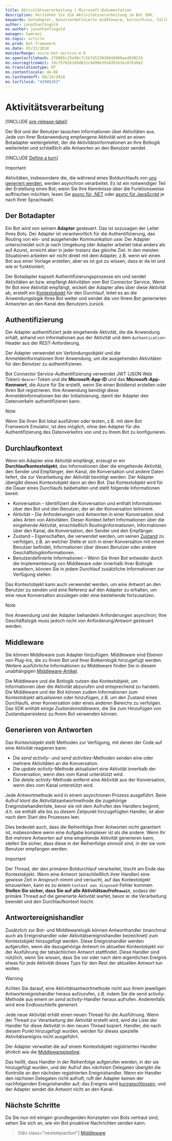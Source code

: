 ```yaml
---
title: Aktivitätsverarbeitung | Microsoft-Dokumentation
description: Verstehen Sie die Aktivitätsverarbeitung im Bot SDK.
keywords: botadapter, benutzerdefinierte middleware, kurzschluss, fallback, ereignishandler
author: jonathanfingold
ms.author: jonathanfingold
manager: kamrani
ms.topic: article
ms.prod: bot-framework
ms.date: 03/22/2018
monikerRange: azure-bot-service-4.0
ms.openlocfilehash: 278005c25e98c7c5b7d523030846909aed830224
ms.sourcegitcommit: 2dc75701b169d822c9499e393439161bc87639d2
ms.translationtype: HT
ms.contentlocale: de-DE
ms.lasthandoff: 08/24/2018
ms.locfileid: "42905353"
---
```

# <a name="activity-processing"></a>Aktivitätsverarbeitung

[!INCLUDE [pre-release-label](../includes/pre-release-label.md)]

Der Bot und der Benutzer tauschen Informationen über Aktivitäten aus. Jede von Ihrer Botanwendung empfangene Aktivität wird an einen Botadapter weitergeleitet, der die Aktivitätsinformationen an Ihre Botlogik weiterleitet und schließlich alle Antworten an den Benutzer sendet.

[!INCLUDE [Define a turn](~/includes/snippet-definition-turn.md)]

> [!IMPORTANT]
> Aktivitäten, insbesondere die, die während eines Botdurchlaufs von [uns generiert werden](#generating-responses), werden asynchron verarbeitet. Es ist ein notwendiger Teil der Erstellung eines Bot; wenn Sie Ihre Kenntnisse über die Funktionsweise auffrischen möchten, lesen Sie [async für .NET](https://docs.microsoft.com/en-us/dotnet/csharp/async) oder [async für JavaScript](https://developer.mozilla.org/en-US/docs/Web/JavaScript/Reference/Statements/async_function) je nach Ihrer Sprachwahl.

## <a name="the-bot-adapter"></a>Der Botadapter

Ein Bot wird von seinem **Adapter** gesteuert. Das ist sozusagen der Leiter Ihres Bots. Der Adapter ist verantwortlich für die Authentifizierung, das Routing von ein- und ausgehender Kommunikation usw. Der Adapter unterscheidet sich je nach Umgebung (der Adapter arbeitet lokal anders als auf Azure), erreicht aber in jeder Instanz das gleiche Ziel. In den meisten Situationen arbeiten wir nicht direkt mit dem Adapter, z.B. wenn wir einen Bot aus einer Vorlage erstellen, aber es ist gut zu wissen, dass er da ist und wie er funktioniert.

Der Botadapter kapselt Authentifizierungsprozesse ein und sendet Aktivitäten an bzw. empfängt Aktivitäten vom Bot Connector Service. Wenn Ihr Bot eine Aktivität empfängt, wickelt der Adapter alles über diese Aktivität ab, erstellt ein [Kontextobjekt](#turn-context) für den Durchlauf, leitet es an die Anwendungslogik Ihres Bot weiter und sendet die von Ihrem Bot generierten Antworten an den Kanal des Benutzers zurück.

## <a name="authentication"></a>Authentifizierung

Der Adapter authentifiziert jede eingehende Aktivität, die die Anwendung erhält, anhand von Informationen aus der Aktivität und dem `Authentication`-Header aus der REST-Anforderung.

Der Adapter verwendet ein Verbindungsobjekt und die Anmeldeinformationen Ihrer Anwendung, um die ausgehenden Aktivitäten für den Benutzer zu authentifizieren.

Bot Connector Service-Authentifizierung verwendet JWT (JSON Web Token)-`Bearer`-Token und die **Microsoft-App-ID** und das **Microsoft-App-Kennwort**, die Azure für Sie erstellt, wenn Sie einen Botdienst erstellen oder Ihren Bot registrieren. Ihre Anwendung benötigt diese Anmeldeinformationen bei der Initialisierung, damit der Adapter den Datenverkehr authentifizieren kann.

> [!NOTE]
> Wenn Sie Ihren Bot lokal ausführen oder testen, z.B. mit dem Bot Framework Emulator, ist dies möglich, ohne den Adapter für die Authentifizierung des Datenverkehrs von und zu Ihrem Bot zu konfigurieren.

## <a name="turn-context"></a>Durchlaufkontext

Wenn ein Adapter eine Aktivität empfängt, erzeugt er ein **Durchlaufkontextobjekt**, das Informationen über die eingehende Aktivität, den Sender und Empfänger, den Kanal, die Konversation und andere Daten liefert, die zur Verarbeitung der Aktivität benötigt werden. Der Adapter übergibt dieses Kontextobjekt dann an den Bot. Das Kontextobjekt wird für die Dauer eines Durchlaufs beibehalten und stellt folgende Informationen bereit:

* Konversation – Identifiziert die Konversation und enthält Informationen über den Bot und den Benutzer, der an der Konversation teilnimmt.
* Aktivität – Die Anforderungen und Antworten in einer Konversation sind alles Arten von Aktivitäten. Dieser Kontext liefert Informationen über die eingehende Aktivität, einschließlich Routinginformationen, Informationen über den Kanal, die Konversation, den Sender und den Empfänger.
* Zustand – Eigenschaften, die verwendet werden, um seinen [Zustand](~/v4sdk/bot-builder-storage-concept.md) zu verfolgen, z.B. an welcher Stelle er sich in einer Konversation mit einem Benutzer befindet, Informationen über diesen Benutzer oder andere Geschäftslogikinformationen.
* Benutzerdefinierte Informationen – Wenn Sie Ihren Bot entweder durch die Implementierung von Middleware oder innerhalb Ihrer Botlogik erweitern, können Sie in jedem Durchlauf zusätzliche Informationen zur Verfügung stellen.

Das Kontextobjekt kann auch verwendet werden, um eine Antwort an den Benutzer zu senden und eine Referenz auf den Adapter zu erhalten, um eine neue Konversation anzulegen oder eine bestehende fortzusetzen.

> [!NOTE]
> Ihre Anwendung und der Adapter behandeln Anforderungen asynchron; Ihre Geschäftslogik muss jedoch nicht von Anforderung/Antwort gesteuert werden.

## <a name="middleware"></a>Middleware

Sie können Middleware zum Adapter hinzufügen. Middleware sind Ebenen von Plug-Ins, die zu Ihrem Bot und Ihrer Botkernlogik hinzugefügt werden. Weitere ausführliche Informationen zu Middleware finden Sie in diesem unabhängigen [Middleware-Artikel](~/v4sdk/bot-builder-concept-middleware.md).

Die Middleware und die Botlogik nutzen das Kontextobjekt, um Informationen über die Aktivität abzurufen und entsprechend zu handeln. Die Middleware und der Bot können zudem Informationen zum Kontextobjekt aktualisieren oder hinzufügen, z.B. um den Zustand eines Durchlaufs, einer Konversation oder eines anderen Bereichs zu verfolgen. Das SDK enthält einige _Zustandsmiddleware_, die Sie zum Hinzufügen von Zustandspersistenz zu Ihrem Bot verwenden können.

## <a name="generating-responses"></a>Generieren von Antworten

Das Kontextobjekt stellt Methoden zur Verfügung, mit denen der Code auf eine Aktivität reagieren kann:

* Die _send activity_- und _send activities_-Methoden senden eine oder mehrere Aktivitäten an die Konversation.
* Die _update activity_-Methode aktualisiert eine Aktivität innerhalb der Konversation, wenn dies vom Kanal unterstützt wird.
* Die _delete activity_-Methode entfernt eine Aktivität aus der Konversation, wenn dies vom Kanal unterstützt wird.

Jede Antwortmethode wird in einem asynchronen Prozess ausgeführt. Beim Aufruf klont die Aktivitätsantwortmethode die zugehörige Ereignisbehandlerliste, bevor sie mit dem Aufrufen des Handlers beginnt, d.h. sie enthält alle bis zu diesem Zeitpunkt hinzugefügten Handler, ist aber nach dem Start des Prozesses leer.

Dies bedeutet auch, dass die Reihenfolge Ihrer Antworten nicht garantiert ist, insbesondere wenn eine Aufgabe komplexer ist als die andere. Wenn Ihr Bot mehrere Antworten auf eine eingehende Aktivität generieren kann, stellen Sie sicher, dass diese in der Reihenfolge sinnvoll sind, in der sie vom Benutzer empfangen werden.

> [!IMPORTANT]
> Der Thread, der den primären Botdurchlauf verarbeitet, löscht am Ende das Kontextobjekt. Wenn eine Antwort (einschließlich ihrer Handler) eine gewisse Zeit in Anspruch nimmt und versucht, auf das Kontextobjekt einzuwirken, kann es zu einem `Context was disposed`-Fehler kommen. **Stellen Sie sicher, dass Sie auf alle Aktivitätsaufrufe`await`**, sodass der primäre Thread auf die generierte Aktivität wartet, bevor er die Verarbeitung beendet und den Durchlaufkontext löscht.

## <a name="response-event-handlers"></a>Antwortereignishandler

Zusätzlich zur Bot- und Middlewarelogik können Antworthandler (manchmal auch als Ereignishandler oder Aktivitätsereignishandler bezeichnet) zum Kontextobjekt hinzugefügt werden. Diese Ereignishandler werden aufgerufen, wenn die dazugehörige Antwort im aktuellen Kontextobjekt vor der Ausführung der tatsächlichen Antwort stattfindet. Diese Handler sind nützlich, wenn Sie wissen, dass Sie vor oder nach dem eigentlichen Ereignis etwas für jede Aktivität dieses Typs für den Rest der aktuellen Antwort tun wollen.

> [!WARNING]
> Achten Sie darauf, eine Aktivitätsantwortmethode nicht aus ihrem jeweiligen Antwortereignishandler heraus aufzurufen, z.B. indem Sie die send activity-Methode aus einem _on send activity_-Handler heraus aufrufen. Anderenfalls wird eine Endlosschleife generiert.

Jede neue Aktivität erhält einen neuen Thread für die Ausführung. Wenn der Thread zur Verarbeitung der Aktivität erstellt wird, wird die Liste der Handler für diese Aktivität in den neuen Thread kopiert. Handler, die nach diesem Punkt hinzugefügt wurden, werden für dieses spezielle Aktivitätsereignis nicht ausgeführt.

Der Adapter verwaltet die auf einem Kontextobjekt registrierten Handler ähnlich wie die [Middlewarepipeline](~/v4sdk/bot-builder-concept-middleware.md#the-bot-middleware-pipeline).

Das heißt, dass Handler in der Reihenfolge aufgerufen werden, in der sie hinzugefügt wurden, und der Aufruf des _nächsten_ Delegaten übergibt die Kontrolle an den nächsten registrierten Ereignishandler. Wenn ein Handler den nächsten Delegaten nicht aufruft, ruft der Adapter keinen der nachfolgenden Ereignishandler auf; das Ereignis wird [kurzgeschlossen](~/v4sdk/bot-builder-concept-middleware.md#short-circuiting), und der Adapter sendet die Antwort nicht an den Kanal.

## <a name="next-steps"></a>Nächste Schritte

Da Sie nun mit einigen grundlegenden Konzepten von Bots vertraut sind, sehen Sie sich an, wie ein Bot proaktive Nachrichten senden kann.

> [!div class="nextstepaction"]
> [Middleware](~/v4sdk/bot-builder-concept-middleware.md)
